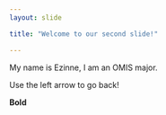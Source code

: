 ```yaml
---
layout: slide

title: "Welcome to our second slide!"

---
```


My name is Ezinne, I am an OMIS major.

Use the left arrow to go back!


**Bold**
